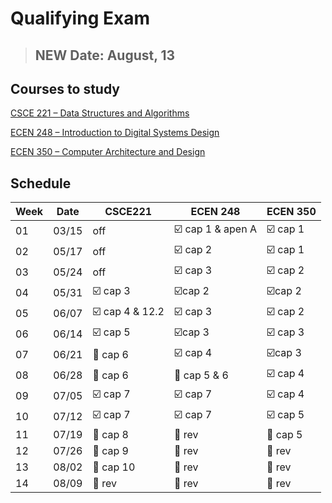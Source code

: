 # Qualifying Exam

> ## NEW Date: August, 13

## Courses to study

[CSCE 221 – Data Structures and Algorithms](./CSCE_221/README.md)

[ECEN 248 – Introduction to Digital Systems Design](./ECEN_248/README.md)

[ECEN 350 – Computer Architecture and Design](./ECEN_350/README.md)

## Schedule

| Week | Date |CSCE221 | ECEN 248 | ECEN 350|
|------|------|--------|----------|---------|
|01    |03/15 | off| :ballot_box_with_check: cap 1 & apen A| :ballot_box_with_check: cap 1 | 
|02    |05/17 | off | :ballot_box_with_check: cap 2| :ballot_box_with_check:   cap 1| 
|03    |05/24 | off | :ballot_box_with_check:   cap 3 | :ballot_box_with_check:  cap 2 | 
|04    |05/31 | :ballot_box_with_check: cap 3 | :ballot_box_with_check:cap 2 | :ballot_box_with_check:cap 2 | 
|05    |06/07 | :ballot_box_with_check: cap 4 & 12.2 | :ballot_box_with_check: cap 3 | :ballot_box_with_check: cap 2 | 
|06    |06/14 | :ballot_box_with_check: cap 5 | :ballot_box_with_check:cap 3 | :ballot_box_with_check: cap 3 | 
|07    |06/21 | :black_square_button: cap 6 | :ballot_box_with_check: cap 4 | :ballot_box_with_check:cap 3 | 
|08    |06/28 | :black_square_button: cap 6 | :black_square_button: cap 5 & 6 | :ballot_box_with_check: cap 4 | 
|09    |07/05 | :ballot_box_with_check: cap 7 | :ballot_box_with_check: cap 7 | :ballot_box_with_check: cap 4 | 
|10    |07/12 | :ballot_box_with_check: cap 7 | :ballot_box_with_check: cap 7 | :ballot_box_with_check: cap 5 | 
|11    |07/19 | :black_square_button: cap 8 | :black_square_button: rev | :black_square_button: cap 5 | 
|12    |07/26 | :black_square_button: cap 9 | :black_square_button: rev | :black_square_button: rev | 
|13    |08/02 | :black_square_button: cap 10 | :black_square_button: rev | :black_square_button: rev | 
|14    |08/09 | :black_square_button: rev | :black_square_button: rev | :black_square_button: rev | 
